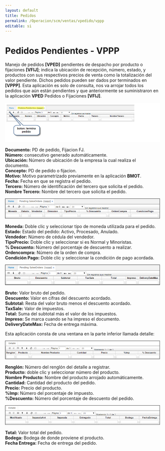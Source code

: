 ```yaml
---
layout: default
title: Pedidos
permalink: /Operacion/scm/ventas/vpedido/vppp
editable: si
---
```


# Pedidos Pendientes - VPPP

Manejo de pedidos **[VPED]** pendientes de despacho por producto o fijaciones **[VFIJ]**; indica la ubicación de recepción, número, estado, y productos con sus respectivos precios de venta como la totalización del valor pendiente. Dichos pedidos pueden ser dados por terminados en **[VPPP]**. Esta aplicación es solo de consulta, nos va arrojar todos los pedidos que aún están pendientes y que anteriormente se suministraron en la aplicación **VPED** Pedidos o Fijaciones **[VFIJ]**.  


![](vppp1.png)

**Documento:** PD de pedido, Fijacion FJ.  
**Número:** consecutivo generado automáticamente.  
**Ubicación:** Número de ubicación de la empresa la cual realiza el documento.  
**Concepto:** PD de pedido o fijacion.  
**Motivo:** Motivo parametrizado previamente en la aplicación **BMOT**.  
**Fecha:** Fecha en que se registra el pedido.  
**Tercero:** Número de identificación del tercero que solicita el pedido.  
**Nombre Tercero:** Nombre del tercero que solicita el pedido.  

![](vppp2.png)

**Moneda:** Doble clic y seleccionar tipo de moneda utilizada para el pedido.  
**Estado:** Estado del pedido: Activo, Procesado, Anulado.  
**Vendedor:** Número de cédula del vendedor.  
**TipoPrecio:** Doble clic y seleccionar si es Normal y Minoristas.  
**% Descuento:** Número del porcentaje de descuento a realizar.  
**Ordencompra:** Número de la orden de compra.  
**Condición Pago:** Doble clic y seleccionar la condición de pago acordada.  

![](vppp3.png)

**Bruto:** Valor bruto del pedido.  
**Descuento:** Valor en cifras del descuento acordado.  
**Subtotal:** Resta del valor bruto menos el descuento acordado.  
**TaxSale:** Valor de impuestos.  
**Total:** Suma del subtotal más el valor de los impuestos.  
**Impreso:** Se marca cuando se ha impreso el documento.  
**DeliveryDateMax:** Fecha de entrega máxima.  

Esta aplicación consta de una ventana en la parte inferior llamada detalle:

![](vppp4.png)

**Renglón:** Número del renglón del detalle a registrar.  
**Producto:** doble clic y seleccionar número del producto.  
**Nombre Producto:** Nombre del producto arrojado automáticamente.  
**Cantidad:** Cantidad del producto del pedido.  
**Precio:** Precio del producto.  
**%Imp:** Número del porcentaje de impuesto.  
**%Descuento:** Número del porcentaje de descuento del pedido.  

![](vppp5.png)

**Total:** Valor total del pedido.  
**Bodega:**  Bodega de donde proviene el producto.  
**Fecha Entrega:** Fecha de entrega del pedido.  







